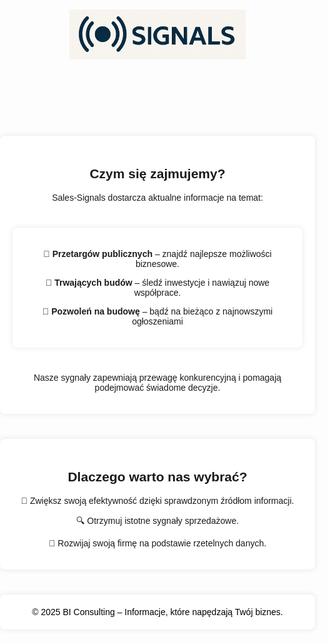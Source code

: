 <html lang="pl">
<head>
    <link rel="icon" href="singals.png" type="image/png">
    <meta charset="UTF-8">
    <meta name="viewport" content="width=device-width, initial-scale=1.0">
    <title>Sales-Signals – Twoje źródło informacji o przetargach i budowach</title>
    <style>
        body {
            font-family: Arial, sans-serif;
            margin: 0;
            padding: 0;
            background-image: url('singals background.png'); /* Background image */
            background-size: cover; /* Make it cover the full screen */
            background-position: center; /* Center it */
            background-attachment: fixed; /* Keep it fixed */
            text-align: center;
        }
        header {
            color: white;
            padding: 20px;
            text-align: center;
            font-size: 24px;
            font-weight: bold;
        }
        section {
            max-width: 800px;
            margin: 40px auto;
            background: white;
            padding: 20px;
            border-radius: 8px;
            box-shadow: 0px 0px 10px rgba(0, 0, 0, 0.1);
        }
        footer {
            text-align: center;
            color: black;
            bottom: 0;
            max-width: 800px;
            margin: 40px auto;
            background: white;
            padding: 20px;
            border-radius: 8px;
            box-shadow: 0px 0px 10px rgba(0, 0, 0, 0.1);
        }
        h1 {
            display: none;
        }
    </style>
</head>
<body>
    
<header>
    <img src="singals.png" alt="Sales-Signals Logo" style="height: 80px;">
</header>

<section>
    <h2>Czym się zajmujemy?</h2>
    <p>Sales-Signals dostarcza aktualne informacje na temat:</p>
    <section>
        <p>📌 <strong>Przetargów publicznych</strong> – znajdź najlepsze możliwości biznesowe.</p>
        <p>🔨 <strong>Trwających budów</strong> – śledź inwestycje i nawiązuj nowe współprace.</p>
        <p>📄 <strong>Pozwoleń na budowę</strong> – bądź na bieżąco z najnowszymi ogłoszeniami</p>
    </section>
    <p>Nasze sygnały zapewniają przewagę konkurencyjną i pomagają podejmować świadome decyzje.</p>
</section>

<section>
    <h2>Dlaczego warto nas wybrać?</h2>
    <p>🚀 Zwiększ swoją efektywność dzięki sprawdzonym źródłom informacji.</p>
    <p>🔍 Otrzymuj istotne sygnały sprzedażowe.</p>
    <p>💼 Rozwijaj swoją firmę na podstawie rzetelnych danych.</p>
</section>

<footer>
    © 2025 BI Consulting – Informacje, które napędzają Twój biznes.
</footer>

</body>
</html>
